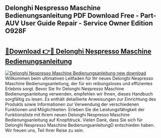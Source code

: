 ## Delonghi Nespresso Maschine Bedienungsanleitung PDF Download Free - Part-AUV User Guide Repair - Service Owner Edition O928F

# <h2><a href="http://df50cl.blite.top/?on=Delonghi+Nespresso+Maschine+Bedienungsanleitung">🔗Download 👉🔴 Delonghi Nespresso Maschine Bedienungsanleitung</a></h2>

[![Delonghi Nespresso Maschine Bedienungsanleitung new download](https://i.imgur.com/lujVjoI.png)](http://df50cl.blite.top/?on=Delonghi+Nespresso+Maschine+Bedienungsanleitung)
Willkommen beim ultimativen Leitfaden für Ihr neues Delonghi Nespresso Maschine Bedienungsanleitung, der für ein reibungsloses und effizientes Erlebnis sorgt. Bevor Sie Ihr Delonghi Nespresso Maschine Bedienungsanleitung verwenden, empfehlen wir Ihnen, dieses Handbuch sorgfältig zu lesen. Es enthält detaillierte Anweisungen zur Einrichtung des Produkts sowie Informationen zur Verwendung der verschiedenen Funktionen und Möglichkeiten. Erleben Sie die Leistungsfähigkeit der Funktionsliste mit Ihrem neuen Delonghi Nespresso Maschine Bedienungsanleitung auf Knopfdruck. Vielen Dank, dass Sie sich für Delonghi Nespresso Maschine BedienungsanleitungD entschieden haben. Wir freuen uns, Teil Ihrer Reise zu sein.
